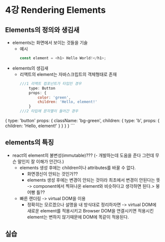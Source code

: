 # 4강 Rendering Elements

## Elements의 정의와 생김새
- elements는 화면에서 보이는 것들을 기술
  - 예시 
    ```javascript
    const element = <h1> Hello World!</h1>;
    ```
- elements의 생김새
  - 리액트의 element는 자바스크립트의 객체형태로 존재
    ```javascript
    ///1 리액트 컴포넌트가 타입인 경우
        type: Button
        props: {
            color: 'green',
            children: 'Hello, element!'
        }
    ///2 타입에 문자열이 들어간 경우
{
        type: 'button'
        props: {
            className: 'bg-green',
            children: {
                type: 'b',
                props: {
                    children: 'Hello, element!'
                }
            }
    }
}
    ```


## elements의 특징 
- react의 element의 불변성(immutable)???
  (- 개발하는데 도움을 준다 그런데 무슨 말인지 잘 이해가 안간다.)
  - elements 생성 후에는 children이나 attributes를 바꿀 수 없다.
    - 화면갱신이 안되는 것인가??
    - elements 생성 후에는 변경이 안되는 것이라 최초에서 변경이 안된다는 뜻
    -> component에서 찍혀나온 element와 비슷하다고 생각하면 된다.> 붕어빵 틀??
  - 빠른 랜더링 -> virtual DOM을 이용
    - 정확히는 모르겠으나 설명을 내 방식대로 정리하자면
    -> virtual DOM에 새로운 element를 적용시키고 Browser DOM을 연결시키면 적용시킨 element는 변하지 않기때문에 DOM에 똑같이 적용된다.

## 실습
